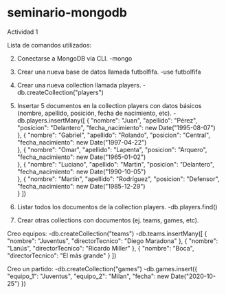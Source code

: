 # seminario-mongodb

Actividad 1

Lista de comandos utilizados:

2) Conectarse a MongoDB vía CLI.
-mongo

3) Crear una nueva base de datos llamada futbolfifa.
-use futbolfifa

4) Crear una nueva collection llamada players.
-db.createCollection("players")

5) Insertar 5 documentos en la collection players con datos básicos (nombre, apellido, posición, fecha de nacimiento, etc).
-db.players.insertMany([
	{
		"nombre": "Juan",
		"apellido": "Pérez",
		"posicion":  "Delantero",
		"fecha_nacimiento": new Date("1995-08-07")  
	},
	{
		"nombre": "Gabriel",
		"apellido": "Rolando",
		"posicion":  "Central",
		"fecha_nacimiento": new Date("1997-04-22")  
	},
	{
		"nombre": "Omar",
		"apellido": "Lapenta",
		"posicion":  "Arquero",
		"fecha_nacimiento": new Date("1965-01-02")  
	},
	{
		"nombre": "Luciano",
		"apellido": "Martin",
		"posicion":  "Delantero",
		"fecha_nacimiento": new Date("1990-10-05")  
	},
	{
		"nombre": "Martin",
		"apellido": "Rodríguez",
		"posicion":  "Defensor",
		"fecha_nacimiento": new Date("1985-12-29")  
	}
])

6) Listar todos los documentos de la collection players.
-db.players.find()

7) Crear otras collections con documentos (ej. teams, games, etc).

Creo equipos:
-db.createCollection("teams")
-db.teams.insertMany([
	{
		"nombre": "Juventus",
		"directorTecnico": "Diego Maradona"
	},
	{
		"nombre": "Lanús",
		"directorTecnico": "Ricardo Miller"
	},
	{
		"nombre": "Boca",
		"directorTecnico": "El más grande"
	}
])

Creo un partido:
-db.createCollection("games")
-db.games.insert({
	"equipo_1": "Juventus", 
	"equipo_2": "Milan",
	"fecha": new Date("2020-10-25")
})
